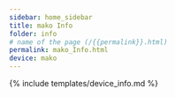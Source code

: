 ```yaml
---
sidebar: home_sidebar
title: mako Info
folder: info
# name of the page (/{{permalink}}.html)
permalink: mako_Info.html
device: mako
---
```

{% include templates/device_info.md %}
